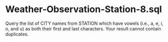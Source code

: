 # Weather-Observation-Station-8.sql
Query the list of CITY names from STATION which have vowels (i.e., a, e, i, o, and u) as both their first and last characters. Your result cannot contain duplicates.
